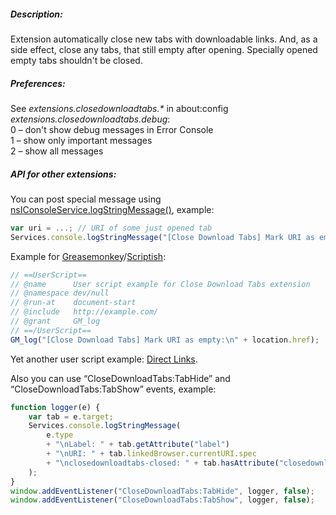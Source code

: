 ﻿##### Description:
Extension automatically close new tabs with downloadable links. And, as a side effect, close any tabs, that still empty after opening. Specially opened empty tabs shouldn't be closed.
<br>
##### Preferences:
See _extensions.closedownloadtabs.*_ in about:config
<br>_extensions.closedownloadtabs.debug_:
<br>0 – don't show debug messages in Error Console
<br>1 – show only important messages
<br>2 – show all messages
<br>
##### API for other extensions:
You can post special message using <a href="https://developer.mozilla.org/en-US/docs/XPCOM_Interface_Reference/nsIConsoleService#logStringMessage%28%29">nsIConsoleService.logStringMessage()</a>, example:
```js
var uri = ...; // URI of some just opened tab
Services.console.logStringMessage("[Close Download Tabs] Mark URI as empty:\n" + uri);
```
Example for <a href="https://addons.mozilla.org/firefox/addon/greasemonkey/">Greasemonkey</a>/<a href="https://addons.mozilla.org/firefox/addon/scriptish/">Scriptish</a>:
```js
// ==UserScript==
// @name      User script example for Close Download Tabs extension
// @namespace dev/null
// @run-at    document-start
// @include   http://example.com/
// @grant     GM_log
// ==/UserScript==
GM_log("[Close Download Tabs] Mark URI as empty:\n" + location.href);
```
Yet another user script example: <a href="https://github.com/Infocatcher/UserScripts/tree/master/Direct_Links">Direct Links</a>.

Also you can use “CloseDownloadTabs:TabHide” and “CloseDownloadTabs:TabShow” events, example:
```javascript
function logger(e) {
	var tab = e.target;
	Services.console.logStringMessage(
		e.type
		+ "\nLabel: " + tab.getAttribute("label")
		+ "\nURI: " + tab.linkedBrowser.currentURI.spec
		+ "\nclosedownloadtabs-closed: " + tab.hasAttribute("closedownloadtabs-closed")
	);
}
window.addEventListener("CloseDownloadTabs:TabHide", logger, false);
window.addEventListener("CloseDownloadTabs:TabShow", logger, false);
```